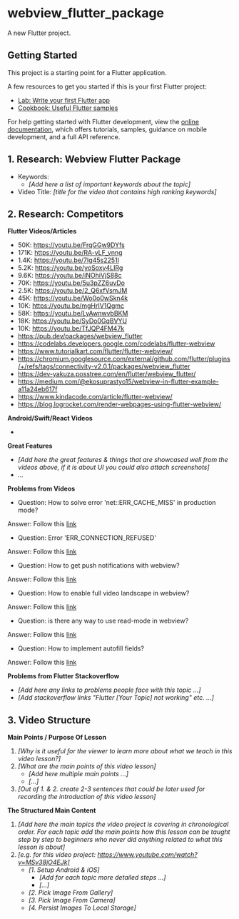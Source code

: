 # webview_flutter_package

A new Flutter project.

## Getting Started

This project is a starting point for a Flutter application.

A few resources to get you started if this is your first Flutter project:

- [Lab: Write your first Flutter app](https://docs.flutter.dev/get-started/codelab)
- [Cookbook: Useful Flutter samples](https://docs.flutter.dev/cookbook)

For help getting started with Flutter development, view the
[online documentation](https://docs.flutter.dev/), which offers tutorials,
samples, guidance on mobile development, and a full API reference.

## 1. Research: Webview Flutter Package

- Keywords:
    - _[Add here a list of important keywords about the topic]_
- Video Title: _[title for the video that contains high ranking keywords]_

## 2. Research: Competitors

**Flutter Videos/Articles**

- 50K: https://youtu.be/FrqGGw9DYfs
- 171K: https://youtu.be/RA-vLF_vnng
- 1.4K: https://youtu.be/7Ig45s2251I
- 5.2K: https://youtu.be/yoSoxy4LIRg
- 9.6K: https://youtu.be/iNOhiVjS88c
- 70K: https://youtu.be/5u3pZZ6uvDo
- 2.5K: https://youtu.be/2_Q6xfVsmJM
- 45K: https://youtu.be/Wo0o0wSkn4k
- 10K: https://youtu.be/mgHrIV1Qgmc
- 58K: https://youtu.be/LyAwnwvbBKM
- 18K: https://youtu.be/SyDo0GqBVYU
- 10K: https://youtu.be/TfJQP4FM47k
- https://pub.dev/packages/webview_flutter
- https://codelabs.developers.google.com/codelabs/flutter-webview
- https://www.tutorialkart.com/flutter/flutter-webview/
- https://chromium.googlesource.com/external/github.com/flutter/plugins/+/refs/tags/connectivity-v2.0.1/packages/webview_flutter
- https://dev-yakuza.posstree.com/en/flutter/webview_flutter/
- https://medium.com/@ekosuprastyo15/webview-in-flutter-example-a11a24eb617f
- https://www.kindacode.com/article/flutter-webview/
- https://blog.logrocket.com/render-webpages-using-flutter-webview/

**Android/Swift/React Videos**

-

**Great Features**

- _[Add here the great features & things that are showcased well from the videos above, if it is about UI you could also attach screenshots]_
- _..._

**Problems from Videos**

- Question: How to solve error 'net::ERR_CACHE_MISS' in production mode?

Answer:  Follow
this [link](https://stackoverflow.com/questions/60829199/flutter-webviews-gives-neterr-cache-miss-message)

- Question: Error 'ERR_CONNECTION_REFUSED'

Answer: Follow
this [link](https://stackoverflow.com/questions/55785581/socketexception-os-error-connection-refused-errno-111-in-flutter-using-djan)

- Question: How to get push notifications with webview?

Answer: Follow this [link](https://github.com/bobanminic96/push_notifications)

- Question: How to enable full video landscape in webview?

Answer: Follow
this [link](https://stackoverflow.com/questions/64290230/flutter-webview-video-player-not-auto-rotating-as-observe-in-android-chrome)

- Question: is there any way to use read-mode in webview?

Answer: Follow
this [link](https://stackoverflow.com/questions/62471299/reader-mode-for-webview-in-flutter)

- Question: How to implement autofill fields?

Answer: Follow
this [link](https://medium.com/swlh/how-to-implement-autofill-in-your-flutter-app-b43bddab1a97)

**Problems from Flutter Stackoverflow**

- _[Add here any links to problems people face with this topic ...]_
- _[Add stackoverflow links "Flutter [Your Topic] not working" etc. ...]_

## 3. Video Structure

**Main Points / Purpose Of Lesson**

1. _[Why is it useful for the viewer to learn more about what we teach in this video lesson?]_
2. _[What are the main points of this video lesson]_
    - _[Add here multiple main points ...]_
    - _[...]_
3. _[Out of 1. & 2. create 2-3 sentences that could be later used for recording the introduction of this video lesson]_

**The Structured Main Content**

1. _[Add here the main topics the video project is covering in chronological order. For each topic add the main points how this lesson can be taught step by step to beginners who never did anything related to what this lesson is about]_
2. _[e.g. for this video project: https://www.youtube.com/watch?v=MSv38jO4EJk]_
    - _[1. Setup Android & iOS]_
        - _[Add for each topic more detailed steps ...]_
        - _[...]_
    - _[2. Pick Image From Gallery]_
    - _[3. Pick Image From Camera]_
    - _[4. Persist Images To Local Storage]_
